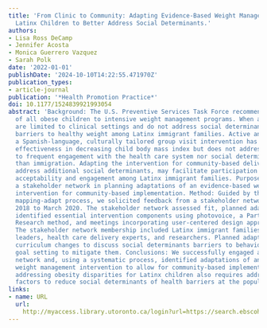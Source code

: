 ```yaml
---
title: 'From Clinic to Community: Adapting Evidence-Based Weight Management for Overweight
  Latinx Children to Better Address Social Determinants.'
authors:
- Lisa Ross DeCamp
- Jennifer Acosta
- Monica Guerrero Vazquez
- Sarah Polk
date: '2022-01-01'
publishDate: '2024-10-10T14:22:55.471970Z'
publication_types:
- article-journal
publication: '*Health Promotion Practice*'
doi: 10.1177/1524839921993054
abstract: 'Background: The U.S. Preventive Services Task Force recommends referral
  of all obese children to intensive weight management programs. When available, programs
  are limited to clinical settings and do not address social determinants of health
  barriers to healthy weight among Latinx immigrant families. Active and Healthy Families,
  a Spanish-language, culturally tailored group visit intervention has demonstrated
  effectiveness in decreasing child body mass index but does not address barriers
  to frequent engagement with the health care system nor social determinants other
  than immigration. Adapting the intervention for community-based delivery, and to
  address additional social determinants, may facilitate participation and increase
  acceptability and engagement among Latinx immigrant families. Purpose: To engage
  a stakeholder network in planning adaptations of an evidence-based weight management
  intervention for community-based implementation. Method: Guided by the intervention
  mapping-adapt process, we solicited feedback from a stakeholder network from August
  2018 to March 2020. The stakeholder network assessed fit, planned adaptations and
  identified essential intervention components using photovoice, a Participatory Action
  Research method, and meetings incorporating user-centered design approaches. Results:
  The stakeholder network membership included Latinx immigrant families, community
  leaders, health care delivery experts, and researchers. Planned adaptations included
  curriculum changes to discuss social determinants barriers to behavior change and
  goal setting to mitigate them. Conclusions: We successfully engaged a stakeholder
  network and, using a systematic process, identified adaptations of an evidence-based
  weight management intervention to allow for community-based implementation. Sustainably
  addressing obesity disparities for Latinx children also requires addressing structural
  factors to reduce social determinants of health barriers at the population level.'
links:
- name: URL
  url: 
    http://myaccess.library.utoronto.ca/login?url=https://search.ebscohost.com/login.aspx?direct=true&db=cin20&AN=156834852&site=ehost-live
---
```

